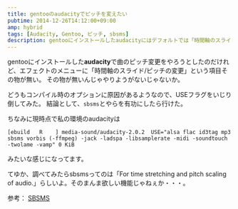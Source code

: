 ```yaml
---
title: gentooのaudacityでピッチを変えたい
pubtime: 2014-12-26T14:12:00+09:00
amp: hybrid
tags: [Audacity, Gentoo, ピッチ, sbsms]
description: gentooにインストールしたaudacityにはデフォルトでは「時間軸のスライド/ピッチの変更」という項目が無いので、USEフラグを変更して使えるようにする方法です。
---
```


gentooにインストールした**audacity**で曲のピッチ変更をやろうとしたのだけれど、エフェクトのメニューに「時間軸のスライド/ピッチの変更」という項目その物が無い。
その物が無いんじゃやりようがないじゃないか。

どうもコンパイル時のオプションに原因があるようなので、USEフラグをいじり倒してみた。
結論として、`sbsms`とやらを有功にしたら行けた。

ちなみに現時点で私の環境のaudacityは
```
[ebuild   R    ] media-sound/audacity-2.0.2  USE="alsa flac id3tag mp3 sbsms vorbis (-ffmpeg) -jack -ladspa -libsamplerate -midi -soundtouch -twolame -vamp" 0 KiB
```
みたいな感じになってます。

てゆか、調べてみたらsbsmsってのは「For time stretching and pitch scaling of audio.」らしいよ。そのまんま欲しい機能じゃねぇか・・・。

参考： [SBSMS](http://sbsms.sourceforge.net/)
